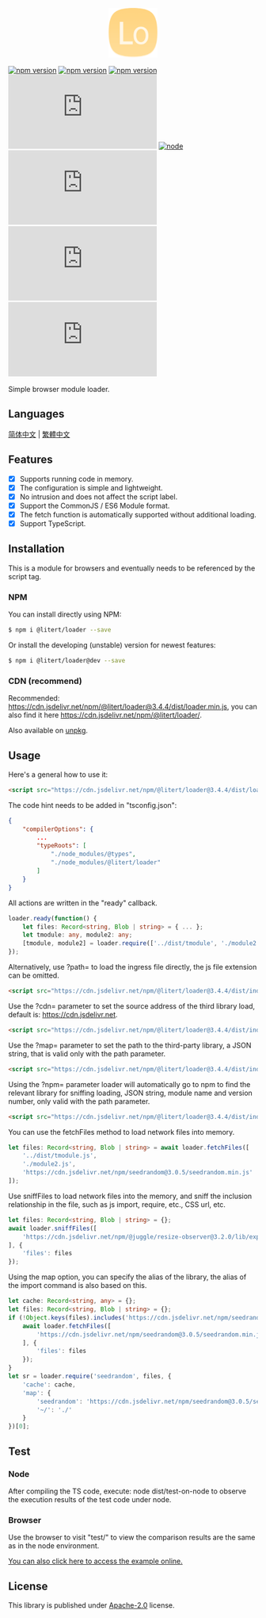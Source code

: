 <p align="center"><img src="doc/icon.png" width="100" height="100" alt="Loader"></p>

[![npm version](https://img.shields.io/npm/v/@litert/loader?colorB=brightgreen)](https://www.npmjs.com/package/@litert/loader "Stable Version")
[![npm version](https://img.shields.io/npm/v/@litert/loader/dev)](https://www.npmjs.com/package/@litert/loader "Development Version")
[![npm version](https://img.shields.io/npm/v/@litert/loader/beta)](https://www.npmjs.com/package/@litert/loader "Beta Version")
[![License](https://img.shields.io/github/license/litert/loader.js)](https://github.com/litert/loader.js/blob/master/LICENSE)
[![node](https://img.shields.io/node/v/@litert/loader?colorB=brightgreen)](https://nodejs.org/dist/latest-v12.x/)
[![GitHub issues](https://img.shields.io/github/issues/litert/loader.js)](https://github.com/litert/loader.js/issues)
[![GitHub Releases](https://img.shields.io/github/release/litert/loader.js)](https://github.com/litert/loader.js/releases "Stable Release")
[![GitHub including pre-releases](https://img.shields.io/github/v/release/litert/loader.js?include_prereleases)](https://github.com/litert/loader.js/releases "Pre-Release")

Simple browser module loader.

## Languages

[简体中文](doc/README.sc.md) | [繁體中文](doc/README.tc.md)

## Features

- [x] Supports running code in memory.  
- [x] The configuration is simple and lightweight.  
- [x] No intrusion and does not affect the script label.  
- [x] Support the CommonJS / ES6 Module format.  
- [x] The fetch function is automatically supported without additional loading.  
- [x] Support TypeScript.

## Installation

This is a module for browsers and eventually needs to be referenced by the script tag.

### NPM

You can install directly using NPM:

```sh
$ npm i @litert/loader --save
```

Or install the developing (unstable) version for newest features:

```sh
$ npm i @litert/loader@dev --save
```

### CDN (recommend)

Recommended: https://cdn.jsdelivr.net/npm/@litert/loader@3.4.4/dist/loader.min.js, you can also find it here https://cdn.jsdelivr.net/npm/@litert/loader/.

Also available on [unpkg](https://unpkg.com/@litert/loader@3.4.4/dist/loader.min.js).

## Usage

Here's a general how to use it:

```html
<script src="https://cdn.jsdelivr.net/npm/@litert/loader@3.4.4/dist/loader.min.js"></script>
```

The code hint needs to be added in "tsconfig.json":

```json
{
    "compilerOptions": {
        ...
        "typeRoots": [
            "./node_modules/@types",
            "./node_modules/@litert/loader"
        ]
    }
}
```

All actions are written in the "ready" callback.

```typescript
loader.ready(function() {
    let files: Record<string, Blob | string> = { ... };
    let tmodule: any, module2: any;
    [tmodule, module2] = loader.require(['../dist/tmodule', './module2'], files);
});
```

Alternatively, use ?path= to load the ingress file directly, the js file extension can be omitted.

```html
<script src="https://cdn.jsdelivr.net/npm/@litert/loader@3.4.4/dist/index.min.js?path=../lib/test"></script>
```

Use the ?cdn= parameter to set the source address of the third library load, default is: https://cdn.jsdelivr.net.

```html
<script src="https://cdn.jsdelivr.net/npm/@litert/loader@3.4.4/dist/index.min.js?cdn=https://cdn.xxx.xxx"></script>
```

Use the ?map= parameter to set the path to the third-party library, a JSON string, that is valid only with the path parameter.

```html
<script src="https://cdn.jsdelivr.net/npm/@litert/loader@3.4.4/dist/index.min.js?&path=xxx&map={'xxx':'https://xx/npm/index'}"></script>
```

Using the ?npm= parameter loader will automatically go to npm to find the relevant library for sniffing loading, JSON string, module name and version number, only valid with the path parameter.

```html
<script src="https://cdn.jsdelivr.net/npm/@litert/loader@3.4.4/dist/index.min.js?&path=xxx&npm={'xxx':'1.0.0'}"></script>
```

You can use the fetchFiles method to load network files into memory.

```typescript
let files: Record<string, Blob | string> = await loader.fetchFiles([
    '../dist/tmodule.js',
    './module2.js',
    'https://cdn.jsdelivr.net/npm/seedrandom@3.0.5/seedrandom.min.js'
]);
```

Use sniffFiles to load network files into the memory, and sniff the inclusion relationship in the file, such as js import, require, etc., CSS url, etc.

```typescript
let files: Record<string, Blob | string> = {};
await loader.sniffFiles([
    'https://cdn.jsdelivr.net/npm/@juggle/resize-observer@3.2.0/lib/exports/resize-observer.js'
], {
    'files': files
});
```

Using the map option, you can specify the alias of the library, the alias of the import command is also based on this.

```typescript
let cache: Record<string, any> = {};
let files: Record<string, Blob | string> = {};
if (!Object.keys(files).includes('https://cdn.jsdelivr.net/npm/seedrandom@3.0.5/seedrandom.min.js')) {
    await loader.fetchFiles([
        'https://cdn.jsdelivr.net/npm/seedrandom@3.0.5/seedrandom.min.js'
    ], {
        'files': files
    });
}
let sr = loader.require('seedrandom', files, {
    'cache': cache,
    'map': {
        'seedrandom': 'https://cdn.jsdelivr.net/npm/seedrandom@3.0.5/seedrandom.min',
        '~/': './'
    }
})[0];
```

## Test

### Node

After compiling the TS code, execute: node dist/test-on-node to observe the execution results of the test code under node.

### Browser

Use the browser to visit "test/" to view the comparison results are the same as in the node environment.

[You can also click here to access the example online.](https://litert.github.io/loader.js/test/)

## License

This library is published under [Apache-2.0](./LICENSE) license.